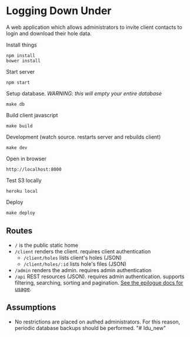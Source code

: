 # Logging Down Under
A web application which allows administrators to invite client contacts to login and download their hole data.

Install things

```
npm install
bower install
```

Start server

```
npm start
```

Setup database. *WARNING: this will empty your entire database*

```
make db
```

Build client javascript

```
make build
```

Development (watch source. restarts server and rebuilds client)

```
make dev
```

Open in browser

```
http://localhost:8000
```

Test S3 locally

```
heroku local
```

Deploy

```
make deploy
```



## Routes

- `/` is the public static home
- `/client` renders the client. requires client authentication
    - `/client/holes` lists client's holes (JSON)
    - `/client/holes/:id` lists hole's files (JSON)
- `/admin` renders the admin. requires admin authentication
- `/api` REST resources (JSON). requires admin authentication. supports filtering, searching, sorting and pagination. [See the epilogue docs for usage](https://github.com/dchester/epilogue#rest-api).

## Assumptions

- No restrictions are placed on authed administrators. For this reason, periodic database backups should be performed.
"# Idu_new" 
